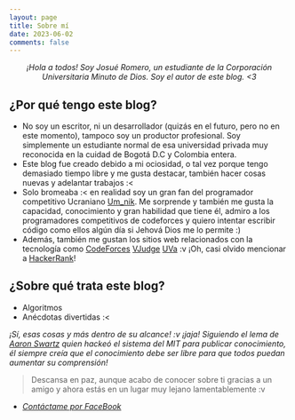```yaml
---
layout: page
title: Sobre mí
date: 2023-06-02
comments: false
---
```


<center> <i> ¡Hola a todos! Soy Josué Romero, un estudiante de la Corporación Universitaria Minuto de Dios. Soy el autor de este blog. <3 </i></center>

## ¿Por qué tengo este blog?
- No soy un escritor, ni un desarrollador (quizás en el futuro, pero no en este momento), tampoco soy un productor profesional. Soy simplemente un estudiante normal de esa universidad privada muy reconocida en la cuidad de Bogotá D.C y Colombia entera.
- Este blog fue creado debido a mi ociosidad, o tal vez porque tengo demasiado tiempo libre y me gusta destacar, también hacer cosas nuevas y adelantar trabajos :<
- Solo bromeaba :< en realidad soy un gran fan del programador competitivo Ucraniano [Um_nik](https://codeforces.com/profile/Um_nik). Me sorprende y también me gusta la capacidad, conocimiento y gran habilidad que tiene él, admiro a los programadores competitivos de codeforces y quiero intentar escribir código como ellos algún día si Jehová Dios me lo permite :)
- Además, también me gustan los sitios web relacionados con la tecnología como [CodeForces](https://codeforces.com/?locale=en) [VJudge](https://vjudge.net/) [UVa](https://onlinejudge.org/index.php) :v ¡Oh, casi olvido mencionar a [HackerRank](https://www.hackerrank.com/)!

## ¿Sobre qué trata este blog?
* Algoritmos
* Anécdotas divertidas :<

*¡Sí, esas cosas y más dentro de su alcance! :v ¡jaja! Siguiendo el lema de [Aaron Swartz](https://en.wikipedia.org/wiki/Aaron_Swartz) quien hackeó el sistema del MIT para publicar conocimiento, él siempre creía que el conocimiento debe ser libre para que todos puedan aumentar su comprensión!*
> Descansa en paz, aunque acabo de conocer sobre ti gracias a un amigo y ahora estás en un lugar muy lejano lamentablemente :v

- *[Contáctame por FaceBook](https://www.facebook.com/josueromr/)*

